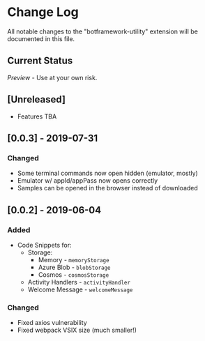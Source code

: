 # Change Log

All notable changes to the "botframework-utility" extension will be documented in this file.

## Current Status

*Preview* - Use at your own risk.

## [Unreleased]

- Features TBA

## [0.0.3] - 2019-07-31

### Changed

- Some terminal commands now open hidden (emulator, mostly)
- Emulator w/ appId/appPass now opens correctly
- Samples can be opened in the browser instead of downloaded

## [0.0.2] - 2019-06-04

### Added

- Code Snippets for:
  - Storage:
    - Memory - `memoryStorage`
    - Azure Blob - `blobStorage`
    - Cosmos - `cosmosStorage`
  - Activity Handlers - `activityHandler`
  - Welcome Message - `welcomeMessage`

### Changed

- Fixed axios vulnerability
- Fixed webpack VSIX size (much smaller!)